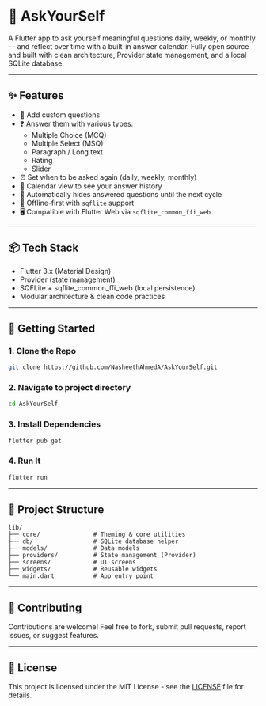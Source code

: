 # 🧠 AskYourSelf

A Flutter app to ask yourself meaningful questions daily, weekly, or monthly — and reflect over time with a built-in answer calendar. Fully open source and built with clean architecture, Provider state management, and a local SQLite database.

---

## ✨ Features

- 📝 Add custom questions
- ❓ Answer them with various types:
  - Multiple Choice (MCQ)
  - Multiple Select (MSQ)
  - Paragraph / Long text
  - Rating
  - Slider
- ⏰ Set when to be asked again (daily, weekly, monthly)
- 📆 Calendar view to see your answer history
- 🔁 Automatically hides answered questions until the next cycle
- 💾 Offline-first with `sqflite` support
- 🖥️ Compatible with Flutter Web via `sqflite_common_ffi_web`

---

## 📦 Tech Stack

- Flutter 3.x (Material Design)
- Provider (state management)
- SQFLite + sqflite_common_ffi_web (local persistence)
- Modular architecture & clean code practices

---

## 🚀 Getting Started

### 1. Clone the Repo
```bash
git clone https://github.com/NasheethAhmedA/AskYourSelf.git
````

### 2. Navigate to project directory
```bash
cd AskYourSelf
```

### 3. Install Dependencies

```bash
flutter pub get
```

### 4. Run It

```bash
flutter run
```

---

## 📁 Project Structure

```
lib/
├── core/               # Theming & core utilities
├── db/                 # SQLite database helper
├── models/             # Data models
├── providers/          # State management (Provider)
├── screens/            # UI screens
├── widgets/            # Reusable widgets
└── main.dart           # App entry point
```

---

## 🤝 Contributing

Contributions are welcome! Feel free to fork, submit pull requests, report issues, or suggest features.

---

## 📃 License

This project is licensed under the MIT License - see the [LICENSE](LICENSE) file for details.
